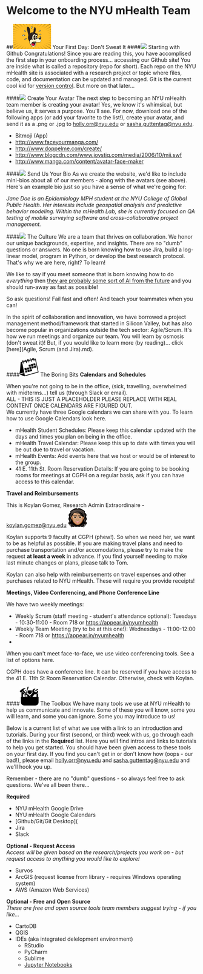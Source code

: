 # Welcome to the NYU mHealth Team

##<img src="/Images/nervous.jpg" width="100">  Your First Day: Don't Sweat It
####<img src="https://github.com/favicon.ico" width="35">  Starting with Github
Congratulations! Since you are reading this, you have accomplised the first step in your onboarding process... accessing our Github site! You are inside what is called a repository (repo for short). Each repo on the NYU mHealth site is associated with a research project or topic where files, code, and documentation can be updated and managed. Git is the current cool kid for [version control](http://git-scm.com/video/what-is-version-control). But more on that later...

####<img src="/Images/avatar.ico" width="40">  Create Your Avatar
The next step to becoming an NYU mHealth team member is creating your avatar! Yes, we know it's whimsical, but believe us, it serves a purpose. You'll see. For now, download one of the following apps (or add your favorite to the list!), create your avatar, and send it as a .png or .jpg to holly.orr@nyu.edu or sasha.guttentag@nyu.edu.

- Bitmoji (App)  
- http://www.faceyourmanga.com/  
- http://www.doppelme.com/create/  
- http://www.blogcdn.com/www.joystiq.com/media/2006/10/mii.swf  
- http://www.manga.com/content/avatar-face-maker  

####<img src="https://github.com/nyu-mhealth/Onboarding/blob/master/Images/help-web-button.png" width="40">  Send Us Your Bio
As we create the website, we'd like to include mini-bios about all of our members - along with the avatars (see above). Here's an example bio just so you have a sense of what we're going for:

*Jane Doe is an Epidemiology MPH student at the NYU College of Global Public Health. Her interests include geospatial analysis and predictive behavior modeling. Within the mHealth Lab, she is currently focused on QA testing of mobile surveying software and cross-collaborative project management.* 

####<img src="https://github.com/nyu-mhealth/Onboarding/blob/master/Images/brainstorming-icon.png" width="50">  The Culture
We are a team that thrives on collaboration. We honor our unique backgrounds, expertise, and insights. There are no "dumb" questions or answers. No one is born knowing how to use Jira, build a log-linear model, program in Python, or develop the best research protocol. That's why we are here, right? To learn! 

We like to say if you meet someone that is born knowing how to do *everything* then [they are probably some sort of AI from the future](https://en.wikipedia.org/wiki/The_Terminator) and you should run-away as fast as possible! 

So ask questions! Fail fast and often! And teach your teammates when you can!

In the spirit of collaboration and innovation, we have borrowed a project management method/framework that started in Silicon Valley, but has also become popular in organizations outside the tech sector: Agile/Scrum.  It's how we run meetings and organize our team. You will learn by osmosis (don't sweat it)! But, if you would like to learn more (by reading)... click [here](Agile, Scrum (and Jira).md). 

####<img src="/Images/spring-desktop-calendar-variant.png" width="50">  The Boring Bits
**Calendars and Schedules**    

When you're not going to be in the office, (sick, travelling, overwhelmed with midterms...) tell us (through Slack or email).  
ALL - THIS IS JUST A PLACEHOLDER PLEASE REPLACE WITH REAL CONTENT ONCE CALENDARS ARE FIGURED OUT.      
We currently have three Google calendars we can share with you. To learn how to use Google Calendars look here.   
 - mHealth Student Schedules: Please keep this calendar updated with the days and times you plan on being in the office.   
 - mHealth Travel Calendar: Please keep this up to date with times you will be out due to travel or vacation.  
 - mHealth Events: Add events here that we host or would be of interest to the group.
 - 41 E. 11th St. Room Reservation Details: If you are going to be booking rooms for meetings at CGPH on a regular basis, ask if you can have access to this calendar.
 
**Travel and Reimbursements**  

This is Koylan Gomez, Research Admin Extraordinaire - koylan.gomez@nyu.edu  <img src="/Images/koylan.JPG" width="50">

Koylan supports 9 faculty at CGPH (phew!). So when we need her, we want to be as helpful as possible. If you are making travel plans and need to purchase transportation and/or accomodations, please try to make the request **at least a week** in advance. If you find yourself needing to make last minute changes or plans, please talk to Tom.

Koylan can also help with reimbursements on travel expenses and other purchases related to NYU mHealth. These will require you provide receipts!

**Meetings, Video Conferencing, and Phone Conference Line**  

We have two weekly meetings:
- Weekly Scrum (staff meeting - student's attendance optional): Tuesdays - 10:30-11:00 - Room 718 or https://appear.in/nyumhealth
- Weekly Team Meeting (try to be at this one!): Wednesdays - 11:00-12:00 - Room 718 or https://appear.in/nyumhealth
- 
When you can't meet face-to-face, we use video conferencing tools. See a list of options here.

CGPH does have a conference line. It can be reserved if you have access to the 41 E. 11th St Room Reservation Calendar. Otherwise, check with Koylan.

####<img src="/Images/toolbox.png" width="50">  The Toolbox
We have many tools we use at NYU mHealth to help us communicate and innovate. Some of these you will know, some you will learn, and some you can ignore. Some you may introduce to us! 

Below is a current list of what we use with a link to an introduction and tutorials. During your first (second, or third) week with us, go through each of the links in the **Required** list. Here you will find intros and links to tutorials to help you get started. You should have been given access to these tools on your first day. If you find you can't get in or don't know how (oops - our bad!), please email holly.orr@nyu.edu and sasha.guttentag@nyu.edu and we'll hook you up.

Remember - there are no "dumb" questions - so always feel free to ask questions. We've all been there...

**Required**  
- NYU mHealth Google Drive
- NYU mHealth Google Calendars
- [Github/Git/Git Desktop](
- Jira
- Slack

**Optional - Request Access**  
*Access will be given based on the research/projects you work on - but request access to anything you would like to explore!*
- Survos
- ArcGIS (request license from library - requires Windows operating system)
- AWS (Amazon Web Services)

**Optional - Free and Open Source**  
*These are free and open source tools team members suggest trying - if you like...*
- CartoDB
- QGIS
- IDEs (aka integrated delelopment environment)
  - RStudio
  - PyCharm
  - Sublime
  - [Jupyter Notebooks](http://jupyter.org/)
